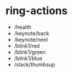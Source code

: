 # ring-actions

* /health
* /keynote/back
* /keynote/next
* /blink1/red
* /blink1/green
* /blink1/blue
* /slack/thumbsup
